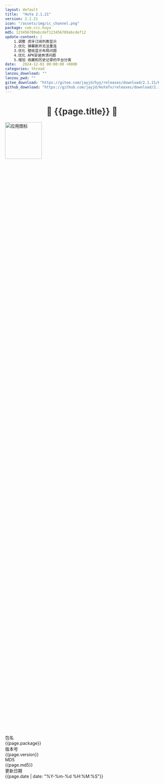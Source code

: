 ```yaml
---
layout: default
title:  "HuYa 2.1.21"
version: 2.1.21
icon: "/assets/img/ic_channel.png"
package: com.ccc.huya
md5: 123456789abcdef123456789abcdef12
update-content: |
    1.调整 虎牙订阅列表显示
    2.优化 弹幕断开无法重连
    3.优化 壁纸显示布局问题
    4.优化 APK安装奔溃问题
    5.增加 收藏和历史记录的平台分类
date:   2024-12-01 00:00:00 +0800
categories: thread
lanzou_download: ""
lanzou_pwd: ""
gitee_download: "https://gitee.com/jayjd/hyy/releases/download/2.1.21/HuYa-2.1.21-20241201.apk"
github_download: "https://github.com/jayjd/HuYaTv/releases/download/2.1.21/HuYa-2.1.21-20241201.apk"
---
```

 <style>
    h1 {
      color: #333;
      text-align: center;
    }

    h2 {
      color: #555;
    }

    h3 {
      color: #777;
    }

    p {
      line-height: 1.6;
    }
  </style>
<h1>🌟 {{page.title}} 🌟</h1>
<div class="info-section">
    <!-- 图标信息 -->
    <div class="info-row">
        <img src="{{page.icon}}" alt="应用图标" width="120" height="120">
        <div style="display: flex; flex-direction: column; justify-content: center; height: 100%;">
            <!-- 包名信息 -->
            <div class="info-row-label">
                <div class="info-label">包名</div>
                <div>{{page.package}}</div>
            </div>
            <!-- 版本号信息 -->
            <div class="info-row-label">
                <div class="info-label">版本号</div>
                <div>{{page.version}}</div>
            </div>
            <!-- MD5 信息 -->
            <div class="info-row-label">
                <div class="info-label">MD5</div>
                <div>{{page.md5}}</div>
            </div>
            <!-- 更新日期信息 -->
            <div class="info-row-label">
                <div class="info-label">更新日期</div>
                <div>{{page.date | date: "%Y-%m-%d %H:%M:%S"}}</div>
            </div>
        </div>
    </div>
</div>
<div class="info-section">
    <h2>重要声明</h2>
    <p>目前，6.0 以下的版本基本已无明显 BUG，我们仅保证该版本能够正常播放。</p>
    <p>由于这些版本过于久远，缺乏真实的测试环境，后续新增功能将仅针对 6.0 以上的设备进行适配。</p>
</div>
<div class="info-section">
    <h2>更新内容</h2>
      {% assign contents = page.update-content | newline_to_br | split: "<br />" %}
    {% for content in contents %}
        {% if content != "" %}
            <p>{{ content }}</p>
        {% endif %}
    {% endfor %}
</div>
<div class="info-section">
    <h2>下载地址</h2>
    <div class="info-row-posts">
              {% if page.lanzou_download != "" %}
              <div style="display: inline-flex; flex-direction: column; align-items: center; vertical-align: middle;">
            <a href="{{page.lanzou_download}}" class="download-button" style="margin-top: 34px;">
            <div style="width: 34px; height: 34px; overflow: hidden;">
            <img src="https://pc.woozooo.com/img/logo3.gif" alt="lanzou" style="width: 200%; height: 150%;object-fit: cover; object-position: 9%;padding-top:8px"/></div>&nbsp;&nbsp;蓝奏下载
            </a>
               <div style="font-size: 16px; color: #666; margin-top: 6px; cursor: pointer; padding: 4px 8px; border-radius: 4px; transition: background-color 0.2s;" 
                 onmouseover="this.style.backgroundColor='#f0f0f0'" 
                 onmouseout="this.style.backgroundColor='transparent'" 
                 onclick="copyPassword('{{page.lanzou_pwd}}')">密码：<span style="color: #007bff; font-weight: bold;">{{page.lanzou_pwd}}</span></div></div>
            &nbsp;
            {% endif %}
            {% if page.gitee_download != "" %}
            <a href="{{page.gitee_download}}" class="download-button">
                {{site.gitee-svg}}&nbsp;&nbsp;Gitee下载
            </a>
            &nbsp;
            {% endif %}
            {% if page.github_download != "" %}
            <a href="{{page.github_download}}" class="download-button">
                {{site.github-svg}}&nbsp;&nbsp;GitHub下载
            </a>
            {% endif %}
        </div>
</div>
